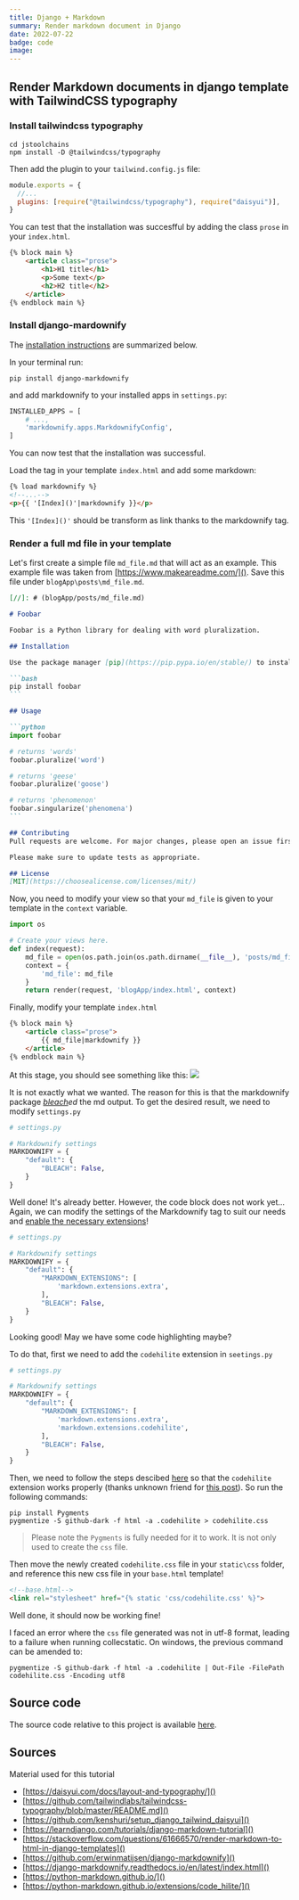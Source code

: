 ```yaml
---
title: Django + Markdown
summary: Render markdown document in Django
date: 2022-07-22
badge: code
image:
---
```


## Render Markdown documents in django template with TailwindCSS typography

### Install tailwindcss typography

```shell
cd jstoolchains
npm install -D @tailwindcss/typography
```

Then add the plugin to your `tailwind.config.js` file:
```js
module.exports = {
  //...
  plugins: [require("@tailwindcss/typography"), require("daisyui")],
}
```

You can test that the installation was succesfful by adding the class `prose` in your `index.html`.
```html
{% block main %}
    <article class="prose">
        <h1>H1 title</h1>
        <p>Some text</p>
        <h2>H2 title</h2>
    </article>
{% endblock main %}
```

### Install django-mardownify

The [installation instructions](https://django-markdownify.readthedocs.io/en/latest/install_and_usage.html) are summarized below.

In your terminal run:
```shell
pip install django-markdownify
```

and add markdownify to your installed apps in `settings.py`:
```python
INSTALLED_APPS = [
    # ...,
    'markdownify.apps.MarkdownifyConfig',
]
```

You can now test that the installation was successful.

Load the tag in your template `index.html` and add some markdown:

```html
{% load markdownify %}
<!--...-->
<p>{{ '[Index]()'|markdownify }}</p>
```

This `'[Index]()'` should be transform as link thanks to the markdownify tag.

### Render a full md file in your template

Let's first create a simple file `md_file.md` that will act as an example. This example file was taken from [https://www.makeareadme.com/](). Save this file under `blogApp\posts\md_file.md`.

````md
[//]: # (blogApp/posts/md_file.md)

# Foobar

Foobar is a Python library for dealing with word pluralization.

## Installation

Use the package manager [pip](https://pip.pypa.io/en/stable/) to install foobar.

```bash
pip install foobar
```

## Usage

```python
import foobar

# returns 'words'
foobar.pluralize('word')

# returns 'geese'
foobar.pluralize('goose')

# returns 'phenomenon'
foobar.singularize('phenomena')
```

## Contributing
Pull requests are welcome. For major changes, please open an issue first to discuss what you would like to change.

Please make sure to update tests as appropriate.

## License
[MIT](https://choosealicense.com/licenses/mit/)
````

Now, you need to modify your view so that your `md_file` is given to your template in the `context` variable.

```python
import os

# Create your views here.
def index(request):
    md_file = open(os.path.join(os.path.dirname(__file__), 'posts/md_file.md'), encoding="utf-8").read()
    context = {
        'md_file': md_file
    }
    return render(request, 'blogApp/index.html', context)
```

Finally, modify your template `index.html`
```html
{% block main %}
    <article class="prose">
        {{ md_file|markdownify }}
    </article>
{% endblock main %}
```

At this stage, you should see something like this:
![](C:\Users\alexi\PycharmProjects\blogProject\blogApp\static\blogApp\002_01_md_file_tentative.jpg)

It is not exactly what we wanted. The reason for this is that the markdownify package *[bleach](https://django-markdownify.readthedocs.io/en/latest/settings.html#disable-sanitation-bleach)ed* the md output. To get the desired result, we need to modify `settings.py`

```python
# settings.py

# Markdownify settings
MARKDOWNIFY = {
    "default": {
        "BLEACH": False,
    }
}
```

Well done! It's already better. However, the code block does not work yet... Again, we can modify the settings of the Markdownify tag to suit our needs and [enable the necessary extensions](https://django-markdownify.readthedocs.io/en/latest/settings.html#enable-markdown-extensions)! 
```python
# settings.py

# Markdownify settings
MARKDOWNIFY = {
    "default": {
        "MARKDOWN_EXTENSIONS": [
            'markdown.extensions.extra',
        ],
        "BLEACH": False,
    }
}
```

Looking good! May we have some code highlighting maybe?

To do that, first we need to add the `codehilite` extension in `seetings.py`

```python
# settings.py

# Markdownify settings
MARKDOWNIFY = {
    "default": {
        "MARKDOWN_EXTENSIONS": [
            'markdown.extensions.extra',
            'markdown.extensions.codehilite',
        ],
        "BLEACH": False,
    }
}
```

Then, we need to follow the steps descibed [here](https://python-markdown.github.io/extensions/code_hilite/) so that the `codehilite` extension works properly (thanks unknown friend for [this post](https://github.com/erwinmatijsen/django-markdownify/issues/32#issuecomment-1120137357)). So run the following commands:

```shell
pip install Pygments
pygmentize -S github-dark -f html -a .codehilite > codehilite.css
```

> Please note the `Pygments` is fully needed for it to work. It is not only used to create the `css` file.

Then move the newly created `codehilite.css` file in your `static\css` folder, and reference this new css file in your `base.html` template!
```html
<!--base.html-->
<link rel="stylesheet" href="{% static 'css/codehilite.css' %}">
```

Well done, it should now be working fine!

I faced an error where the `css` file generated was not in utf-8 format, leading to a failure when running collecstatic.
On windows, the previous command can be amended to:

```shell
pygmentize -S github-dark -f html -a .codehilite | Out-File -FilePath codehilite.css -Encoding utf8
```

## Source code
The source code relative to this project is available [here](https://github.com/kenshuri/render_md_with_tailwind_typography).

## Sources
Material used for this tutorial

* [https://daisyui.com/docs/layout-and-typography/]()
* [https://github.com/tailwindlabs/tailwindcss-typography/blob/master/README.md]()
* [https://github.com/kenshuri/setup_django_tailwind_daisyui]()
* [https://learndjango.com/tutorials/django-markdown-tutorial]()
* [https://stackoverflow.com/questions/61666570/render-markdown-to-html-in-django-templates]()
* [https://github.com/erwinmatijsen/django-markdownify]()
* [https://django-markdownify.readthedocs.io/en/latest/index.html]()
* [https://python-markdown.github.io/]()
* [https://python-markdown.github.io/extensions/code_hilite/]()

